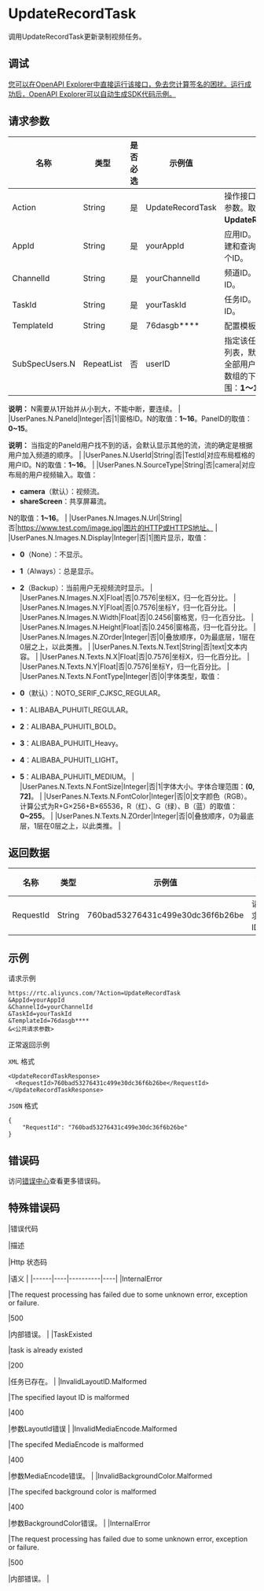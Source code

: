 # UpdateRecordTask

调用UpdateRecordTask更新录制视频任务。

## 调试

[您可以在OpenAPI Explorer中直接运行该接口，免去您计算签名的困扰。运行成功后，OpenAPI Explorer可以自动生成SDK代码示例。](https://api.aliyun.com/#product=rtc&api=UpdateRecordTask&type=RPC&version=2018-01-11)

## 请求参数

|名称|类型|是否必选|示例值|描述|
|--|--|----|---|--|
|Action|String|是|UpdateRecordTask|操作接口名，系统规定参数。取值：**UpdateRecordTask**。 |
|AppId|String|是|yourAppId|应用ID。通过控制台创建和查询，仅支持传单个ID。 |
|ChannelId|String|是|yourChannelId|频道ID。仅支持传单个ID。 |
|TaskId|String|是|yourTaskId|任务ID。仅支持传单个ID。 |
|TemplateId|String|是|76dasgb\*\*\*\*|配置模板ID。 |
|SubSpecUsers.N|RepeatList|否|userID|指定该任务订阅的用户列表，默认订阅频道内全部用户，N表示的是数组的下标，取值范围：**1～16**。

 **说明：** N需要从1开始并从小到大，不能中断，要连续。 |
|UserPanes.N.PaneId|Integer|否|1|窗格ID。N的取值：**1~16**。PaneID的取值：**0~15**。

 **说明：** 当指定的PaneId用户找不到的话，会默认显示其他的流，流的确定是根据用户加入频道的顺序。 |
|UserPanes.N.UserId|String|否|TestId|对应布局框格的用户ID。N的取值：**1~16**。 |
|UserPanes.N.SourceType|String|否|camera|对应布局的用户视频输入。取值：

 -   **camera**（默认）：视频流。
-   **shareScreen**：共享屏幕流。

 N的取值：**1~16**。 |
|UserPanes.N.Images.N.Url|String|否|https://www.test.com/image.jpg|图片的HTTP或HTTPS地址。 |
|UserPanes.N.Images.N.Display|Integer|否|1|图片显示，取值：

 -   **0**（None）：不显示。
-   **1**（Always）：总是显示。
-   **2**（Backup）：当前用户无视频流时显示。 |
|UserPanes.N.Images.N.X|Float|否|0.7576|坐标X，归一化百分比。 |
|UserPanes.N.Images.N.Y|Float|否|0.7576|坐标Y，归一化百分比。 |
|UserPanes.N.Images.N.Width|Float|否|0.2456|窗格宽，归一化百分比。 |
|UserPanes.N.Images.N.Height|Float|否|0.2456|窗格高，归一化百分比。 |
|UserPanes.N.Images.N.ZOrder|Integer|否|0|叠放顺序，0为最底层，1层在0层之上，以此类推。 |
|UserPanes.N.Texts.N.Text|String|否|text|文本内容。 |
|UserPanes.N.Texts.N.X|Float|否|0.7576|坐标X，归一化百分比。 |
|UserPanes.N.Texts.N.Y|Float|否|0.7576|坐标Y，归一化百分比。 |
|UserPanes.N.Texts.N.FontType|Integer|否|0|字体类型，取值：

 -   **0**（默认）：NOTO\_SERIF\_CJKSC\_REGULAR。
-   **1**：ALIBABA\_PUHUITI\_REGULAR。
-   **2**：ALIBABA\_PUHUITI\_BOLD。
-   **3**：ALIBABA\_PUHUITI\_Heavy。
-   **4**：ALIBABA\_PUHUITI\_LIGHT。
-   **5**：ALIBABA\_PUHUITI\_MEDIUM。 |
|UserPanes.N.Texts.N.FontSize|Integer|否|1|字体大小。字体合理范围：**\(0, 72\]**。 |
|UserPanes.N.Texts.N.FontColor|Integer|否|0|文字颜色（RGB）。计算公式为R+G×256+B×65536，R（红）、G（绿）、B（蓝）的取值：**0~255**。 |
|UserPanes.N.Texts.N.ZOrder|Integer|否|0|叠放顺序，0为最底层，1层在0层之上，以此类推。 |

## 返回数据

|名称|类型|示例值|描述|
|--|--|---|--|
|RequestId|String|760bad53276431c499e30dc36f6b26be|请求ID。 |

## 示例

请求示例

```
https://rtc.aliyuncs.com/?Action=UpdateRecordTask
&AppId=yourAppId
&ChannelId=yourChannelId
&TaskId=yourTaskId
&TemplateId=76dasgb****
&<公共请求参数>
```

正常返回示例

`XML` 格式

```
<UpdateRecordTaskResponse>
  <RequestId>760bad53276431c499e30dc36f6b26be</RequestId>
</UpdateRecordTaskResponse>
```

`JSON` 格式

```
{
	"RequestId": "760bad53276431c499e30dc36f6b26be"
}
```

## 错误码

访问[错误中心](https://error-center.alibabacloud.com/status/product/rtc)查看更多错误码。

## 特殊错误码

|错误代码

|描述

|Http 状态码

|语义 |
|------|----|----------|----|
|InternalError

|The request processing has failed due to some unknown error, exception or failure.

|500

|内部错误。 |
|TaskExisted

|task is already existed

|200

|任务已存在。 |
|InvalidLayoutID.Malformed

|The specified layout ID is malformed

|400

|参数LayoutId错误 |
|InvalidMediaEncode.Malformed

|The specifed MediaEncode is malformed

|400

|参数MediaEncode错误。 |
|InvalidBackgroundColor.Malformed

|The specifed background color is malformed

|400

|参数BackgroundColor错误。 |
|InternalError

|The request processing has failed due to some unknown error, exception or failure.

|500

|内部错误。 |


